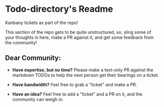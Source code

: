 # Todo-directory's Readme

Kanbany tickets as part of the repo!

This section of the repo gets to be quite unstructured, so, sling some of your thoughts in here, make a PR against it, and get some feedback from the community!


## Dear Community:

- **Have expertise, but no time?** Please make a text-only PR against the markdown TODOs to help the next person get their bearings on a ticket.

- **Have bandwidth?** Feel free to grab a "ticket" and make a PR.

- **Have an idea?** Feel free to add a "ticket" and a PR on it, and the community can weigh in.
